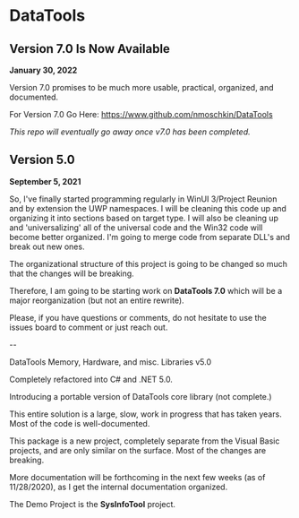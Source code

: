 # DataTools

## Version 7.0 Is Now Available

**January 30, 2022**

Version 7.0 promises to be much more usable, practical, organized, and documented.

For Version 7.0 Go Here: https://www.github.com/nmoschkin/DataTools

_This repo will eventually go away once v7.0 has been completed._

## Version 5.0

**September 5, 2021**

So, I've finally started programming regularly in WinUI 3/Project Reunion and by extension the UWP namespaces.  I will be cleaning this code up and organizing it into sections based on target type.  I will also be cleaning up and 'universalizing' all of the universal code and the Win32 code will become better organized. I'm going to merge code from separate DLL's and break out new ones.  

The organizational structure of this project is going to be changed so much that the changes will be breaking.  

Therefore, I am going to be starting work on **DataTools 7.0** which will be a major reorganization (but not an entire rewrite).  

Please, if you have questions or comments, do not hesitate to use the issues board to comment or just reach out. 

--

DataTools Memory, Hardware, and misc. Libraries v5.0

Completely refactored into C# and .NET 5.0.

Introducing a portable version of DataTools core library (not complete.)

This entire solution is a large, slow, work in progress that has taken years. 
Most of the code is well-documented.

This package is a new project, completely separate from the Visual Basic projects, and are only similar on the surface.  Most of the changes are breaking.  

More documentation will be forthcoming in the next few weeks (as of 11/28/2020), as I get the internal documentation organized.

The Demo Project is the **SysInfoTool** project.  

